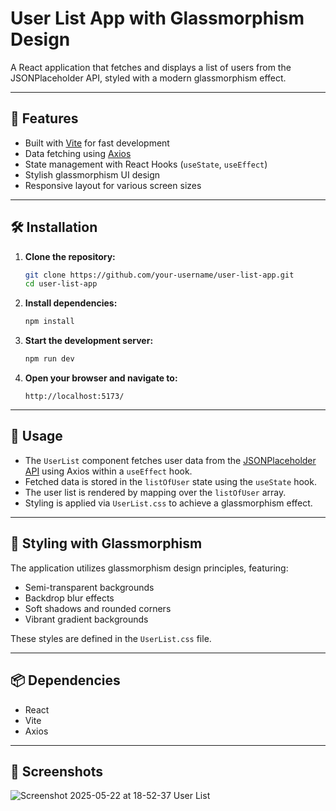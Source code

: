 # User List App with Glassmorphism Design

A React application that fetches and displays a list of users from the JSONPlaceholder API, styled with a modern glassmorphism effect.

---

## 🚀 Features

- Built with [Vite](https://vitejs.dev/) for fast development
- Data fetching using [Axios](https://axios-http.com/)
- State management with React Hooks (`useState`, `useEffect`)
- Stylish glassmorphism UI design
- Responsive layout for various screen sizes

---

## 🛠️ Installation

1. **Clone the repository:**

   ```bash
   git clone https://github.com/your-username/user-list-app.git
   cd user-list-app
   ```

2. **Install dependencies:**

   ```bash
   npm install
   ```

3. **Start the development server:**

   ```bash
   npm run dev
   ```

4. **Open your browser and navigate to:**

   ```
   http://localhost:5173/
   ```

---

## 📄 Usage

- The `UserList` component fetches user data from the [JSONPlaceholder API](https://jsonplaceholder.typicode.com/users) using Axios within a `useEffect` hook.
- Fetched data is stored in the `listOfUser` state using the `useState` hook.
- The user list is rendered by mapping over the `listOfUser` array.
- Styling is applied via `UserList.css` to achieve a glassmorphism effect.

---

## 🎨 Styling with Glassmorphism

The application utilizes glassmorphism design principles, featuring:

- Semi-transparent backgrounds
- Backdrop blur effects
- Soft shadows and rounded corners
- Vibrant gradient backgrounds

These styles are defined in the `UserList.css` file.

---

## 📦 Dependencies

- React
- Vite
- Axios

---

## 📸 Screenshots

![Screenshot 2025-05-22 at 18-52-37 User List](https://github.com/user-attachments/assets/0c5de8bc-12f0-49b7-a4a9-1cea81fa054f)
